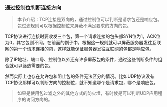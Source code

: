 ### 通过控制位判断连接方向

> 本节介绍：TCP连接是双向的，通过控制位可以判断是请求包还是响应包。包过滤规则可以根据控制位来屏蔽不满足要求的方向的包。

TCP协议进行连接时要收发三个包，第一个请求连接的包头部SYN位为1，ACK位为0，其它包则不同。在前面的例子中，根据这一规则就可以屏蔽服务器发往互联网的第一个请求连接的包，这样就能保证服务器发往互联网的包都是响应包。

除了IP地址、端口号、控制位以外还有许多屏蔽包的条件，通过这些判断条件的组合就可以筛选需要的包。

然而实际上也存在允许包和阻止包的条件无法区分的情况。比如UDP协议没有TCP协议那样可以判断方向的控制位，就不知道哪个是请求包，哪个是响应包。

> 如果是使用包过滤之外的其他方式的防火墙，有时候是可以判断UDP应用程序的访问方向的。

